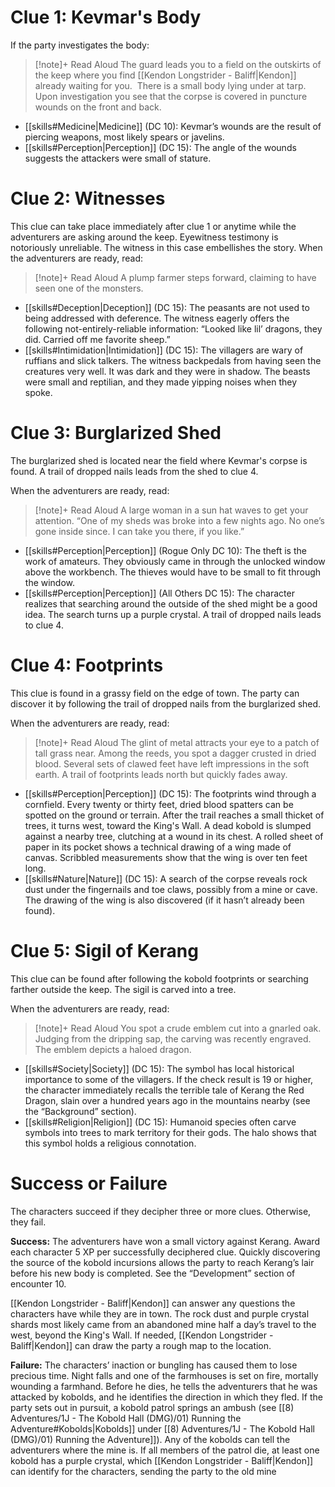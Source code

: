 # Clue 1: Kevmar's Body

If the party investigates the body:

> [!note]+ Read Aloud
> The guard leads you to a field on the outskirts of the keep where you find [[Kendon Longstrider - Baliff|Kendon]] already waiting for you.  There is a small body lying under at tarp.  Upon investigation you see that the corpse is covered in puncture wounds on the front and back.

-   [[skills#Medicine|Medicine]] (DC 10): Kevmar’s wounds are the result of piercing weapons, most likely spears or javelins.
-   [[skills#Perception|Perception]] (DC 15): The angle of the wounds suggests the attackers were small of stature.

# Clue 2: Witnesses

This clue can take place immediately after clue 1 or anytime while the adventurers are asking around the keep. Eyewitness testimony is notoriously unreliable. The witness in this case embellishes the story. When the adventurers are ready, read:

> [!note]+ Read Aloud
>A plump farmer steps forward, claiming to have seen one of the monsters.

-   [[skills#Deception|Deception]] (DC 15): The peasants are not used to being addressed with deference. The witness eagerly offers the following not-entirely-reliable information: “Looked like lil’ dragons, they did. Carried off me favorite sheep.”
-  [[skills#Intimidation|Intimidation]] (DC 15): The villagers are wary of ruffians and slick talkers. The witness backpedals from having seen the creatures very well. It was dark and they were in shadow. The beasts were small and reptilian, and they made yipping noises when they spoke.

# Clue 3: Burglarized Shed

The burglarized shed is located near the field where Kevmar's corpse is found. A trail of dropped nails leads from the shed to clue 4.

When the adventurers are ready, read:
> [!note]+ Read Aloud
>A large woman in a sun hat waves to get your attention. “One of my sheds was broke into a few nights ago. No one’s gone inside since. I can take you there, if you like.”

-  [[skills#Perception|Perception]] (Rogue Only DC 10): The theft is the work of amateurs. They obviously came in through the unlocked window above the workbench. The thieves would have to be small to fit through the window.
-  [[skills#Perception|Perception]] (All Others DC 15): The character realizes that searching around the outside of the shed might be a good idea. The search turns up a purple crystal. A trail of dropped nails leads to clue 4.

# Clue 4: Footprints

This clue is found in a grassy field on the edge of town. The party can discover it by following the trail of dropped nails from the burglarized shed.

When the adventurers are ready, read:

> [!note]+ Read Aloud
> The glint of metal attracts your eye to a patch of tall grass near. Among the reeds, you spot a dagger crusted in dried blood. Several sets of clawed feet have left impressions in the soft earth. A trail of footprints leads north but quickly fades away.

-  [[skills#Perception|Perception]] (DC 15): The footprints wind through a cornfield. Every twenty or thirty feet, dried blood spatters can be spotted on the ground or terrain. After the trail reaches a small thicket of trees, it turns west, toward the King's Wall. A dead kobold is slumped against a nearby tree, clutching at a wound in its chest. A rolled sheet of paper in its pocket shows a technical drawing of a wing made of canvas. Scribbled measurements show that the wing is over ten feet long.
-  [[skills#Nature|Nature]] (DC 15): A search of the corpse reveals rock dust under the fingernails and toe claws, possibly from a mine or cave. The drawing of the wing is also discovered (if it hasn’t already been found).

# Clue 5: Sigil of Kerang

This clue can be found after following the kobold footprints or searching farther outside the keep. The sigil is carved into a tree.

When the adventurers are ready, read:

> [!note]+ Read Aloud
> You spot a crude emblem cut into a gnarled oak. Judging from the dripping sap, the carving was recently engraved. The emblem depicts a haloed dragon.

-  [[skills#Society|Society]] (DC 15): The symbol has local historical importance to some of the villagers. If the check result is 19 or higher, the character immediately recalls the terrible tale of Kerang the Red Dragon, slain over a hundred years ago in the mountains nearby (see the “Background” section).
-  [[skills#Religion|Religion]] (DC 15): Humanoid species often carve symbols into trees to mark territory for their gods. The halo shows that this symbol holds a religious connotation.

# Success or Failure

The characters succeed if they decipher three or more clues. Otherwise, they fail. 

**Success:** The adventurers have won a small victory against Kerang. Award each character 5 XP per successfully deciphered clue. Quickly discovering the source of the kobold incursions allows the party to reach Kerang’s lair before his new body is completed. See the “Development” section of encounter 10. 

[[Kendon Longstrider - Baliff|Kendon]] can answer any questions the characters have while they are in town. The rock dust and purple crystal shards most likely came from an abandoned mine half a day’s travel to the west, beyond the King's Wall. If needed, [[Kendon Longstrider - Baliff|Kendon]] can draw the party a rough map to the location. 

**Failure:** The characters’ inaction or bungling has caused them to lose precious time. Night falls and one of the farmhouses is set on fire, mortally wounding a farmhand. Before he dies, he tells the adventurers that he was attacked by kobolds, and he identifies the direction in which they fled. If the party sets out in pursuit, a kobold patrol springs an ambush (see [[8) Adventures/1J - The Kobold Hall (DMG)/01) Running the Adventure#Kobolds|Kobolds]] under [[8) Adventures/1J - The Kobold Hall (DMG)/01) Running the Adventure]]). Any of the kobolds can tell the adventurers where the mine is. If all members of the patrol die, at least one kobold has a purple crystal, which [[Kendon Longstrider - Baliff|Kendon]] can identify for the characters, sending the party to the old mine